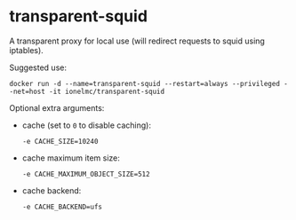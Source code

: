 # transparent-squid

A transparent proxy for local use (will redirect requests to squid using iptables).

Suggested use:

    docker run -d --name=transparent-squid --restart=always --privileged --net=host -it ionelmc/transparent-squid

Optional extra arguments:

* cache (set to `0` to disable caching):

      -e CACHE_SIZE=10240    
* cache maximum item size:

      -e CACHE_MAXIMUM_OBJECT_SIZE=512
* cache backend:

      -e CACHE_BACKEND=ufs
